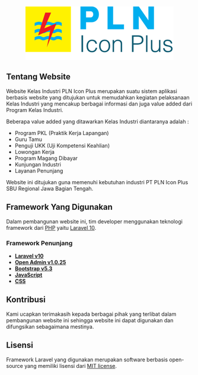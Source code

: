 <p align="center"><a href="https://plniconplus.co.id/" target="_blank"><img src="KelasIndustri/public/assets/images/logo.png" width="400" alt="PLN Icon Plus Logo"></a></p>

## Tentang Website

Website Kelas Industri PLN Icon Plus merupakan suatu sistem aplikasi berbasis website yang ditujukan untuk memudahkan kegiatan pelaksanaan Kelas Industri yang mencakup berbagai informasi dan juga value added dari Program Kelas Industri.

Beberapa value added yang ditawarkan Kelas Industri diantaranya adalah :

- Program PKL (Praktik Kerja Lapangan)
- Guru Tamu
- Penguji UKK (Uji Kompetensi Keahlian)
- Lowongan Kerja
- Program Magang Dibayar
- Kunjungan Industri
- Layanan Penunjang

Website ini ditujukan guna memenuhi kebutuhan industri PT PLN Icon Plus SBU Regional Jawa Bagian Tengah.

## Framework Yang Digunakan

Dalam pembangunan website ini, tim developer menggunakan teknologi framework dari [PHP](https://www.php.net/) yaitu [Laravel 10](https://laravel.com/docs/10.x). 

### Framework Penunjang

- **[Laravel v10](https://laravel.com/docs/10.x)**
- **[Open Admin v1.0.25](https://open-admin.org/docs)**
- **[Bootstrap v5.3](https://getbootstrap.com/docs/5.3/getting-started/introduction/)**
- **[JavaScript](https://devdocs.io/javascript/)**
- **[CSS](https://devdocs.io/css/)**


## Kontribusi

Kami ucapkan terimakasih kepada berbagai pihak yang terlibat dalam pembangunan website ini sehingga website ini dapat digunakan dan difungsikan sebagaimana mestinya.

## Lisensi

Framework Laravel yang digunakan merupakan software berbasis open-source yang memiliki lisensi dari [MIT license](https://opensource.org/licenses/MIT).